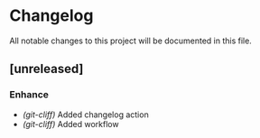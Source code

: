 # Changelog

All notable changes to this project will be documented in this file.

## [unreleased]

### Enhance

- *(git-cliff)* Added changelog action
- *(git-cliff)* Added workflow

<!-- generated by git-cliff -->
